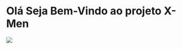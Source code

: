 <h1>Olá Seja Bem-Vindo ao projeto X-Men </h1>
<img src='https://github.com/Aguiar-Doni/X-Men-szpc/assets/108953412/cfbcce8c-eb33-437b-a4d0-a81a5210f34c
'></img>
